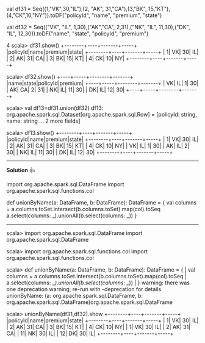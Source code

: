val df31 = Seq((1,"VK",30,"IL"),(2, "AK", 31,"CA"),(3,"BK", 15,"KT"),(4,"CK",10,"NY")).toDF("policyId", "name", "premium", "state")

val df32 = Seq(("VK", "IL", 1,30),("AK","CA", 2,31),("NK", "IL", 11,30),("DK", "IL", 12,30)).toDF("name", "state", "policyId", "premium")

4
scala> df31.show()
+--------+----+-------+-----+
|policyId|name|premium|state|
+--------+----+-------+-----+
|       1|  VK|     30|   IL|
|       2|  AK|     31|   CA|
|       3|  BK|     15|   KT|
|       4|  CK|     10|   NY|
+--------+----+-------+-----+


scala> df32.show()
+----+-----+--------+-------+
|name|state|policyId|premium|
+----+-----+--------+-------+
|  VK|   IL|       1|     30|
|  AK|   CA|       2|     31|
|  NK|   IL|      11|     30|
|  DK|   IL|      12|     30|
+----+-----+--------+-------+




scala> val df13=df31.union(df32)
df13: org.apache.spark.sql.Dataset[org.apache.spark.sql.Row] = [policyId: string, name: string ... 2 more fields]

scala> df13.show()
+--------+----+-------+-----+
|policyId|name|premium|state|
+--------+----+-------+-----+
|       1|  VK|     30|   IL|
|       2|  AK|     31|   CA|
|       3|  BK|     15|   KT|
|       4|  CK|     10|   NY|
|      VK|  IL|      1|   30|
|      AK|  IL|      2|   30|
|      NK|  IL|     11|   30|
|      DK|  IL|     12|   30|
+--------+----+-------+-----+





------------------------------------

**Solution** 👍 

import org.apache.spark.sql.DataFrame
import org.apache.spark.sql.functions.col

def unionByName(a: DataFrame, b: DataFrame): DataFrame = {
  val columns = a.columns.toSet.intersect(b.columns.toSet).map(col).toSeq
  a.select(columns: _).unionAll(b.select(columns: _))
}

-----------------------------------------------

scala> import org.apache.spark.sql.DataFrame
import org.apache.spark.sql.DataFrame

scala> import org.apache.spark.sql.functions.col
import org.apache.spark.sql.functions.col

scala> def unionByName(a: DataFrame, b: DataFrame): DataFrame = {
     |   val columns = a.columns.toSet.intersect(b.columns.toSet).map(col).toSeq
     |   a.select(columns: _*).unionAll(b.select(columns: _*))
     | }
warning: there was one deprecation warning; re-run with -deprecation for details
unionByName: (a: org.apache.spark.sql.DataFrame, b: org.apache.spark.sql.DataFrame)org.apache.spark.sql.DataFrame

scala> unionByName(df31,df32).show
+--------+----+-------+-----+
|policyId|name|premium|state|
+--------+----+-------+-----+
|       1|  VK|     30|   IL|
|       2|  AK|     31|   CA|
|       3|  BK|     15|   KT|
|       4|  CK|     10|   NY|
|       1|  VK|     30|   IL|
|       2|  AK|     31|   CA|
|      11|  NK|     30|   IL|
|      12|  DK|     30|   IL|
+--------+----+-------+-----+



